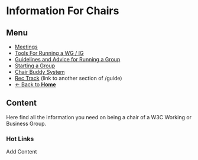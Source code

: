 # Information For Chairs

## Menu
* [Meetings](meetings.md)
* [Tools For Running a WG / IG](tools.md)
* [Guidelines and Advice for Running a Group](advice.md)
* [Starting a Group](starting_a_group.md)
* [Chair Buddy System](buddysystem.md)
* [Rec Track](#) (link to another section of /guide)
* [<- Back to **Home**](../index.md#)

## Content
Here find all the information you need on being a chair of a W3C Working or Business Group.

### Hot Links
Add Content
